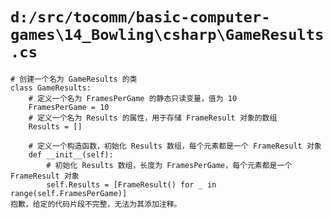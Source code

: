 # `d:/src/tocomm/basic-computer-games\14_Bowling\csharp\GameResults.cs`

```
# 创建一个名为 GameResults 的类
class GameResults:
    # 定义一个名为 FramesPerGame 的静态只读变量，值为 10
    FramesPerGame = 10
    # 定义一个名为 Results 的属性，用于存储 FrameResult 对象的数组
    Results = []

    # 定义一个构造函数，初始化 Results 数组，每个元素都是一个 FrameResult 对象
    def __init__(self):
        # 初始化 Results 数组，长度为 FramesPerGame，每个元素都是一个 FrameResult 对象
        self.Results = [FrameResult() for _ in range(self.FramesPerGame)]
抱歉，给定的代码片段不完整，无法为其添加注释。
```